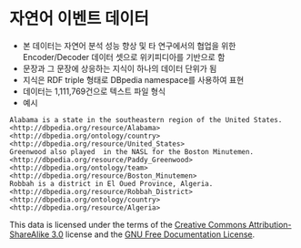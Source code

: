 자연어 이벤트 데이터
=============================

* 본 데이터는 자연어 분석 성능 향상 및 타 연구에서의 협업을 위한 Encoder/Decoder 데이터 셋으로 위키피디아를 기반으로 함
* 문장과 그 문장에 상응하는 지식이 하나의 데이터 단위가 됨
* 지식은 RDF triple 형태로 DBpedia namespace를 사용하여 표현
* 데이터는 1,111,769건으로 텍스트 파일 형식
* 예시
```
Alabama is a state in the southeastern region of the United States.    <http://dbpedia.org/resource/Alabama> <http://dbpedia.org/ontology/country> <http://dbpedia.org/resource/United_States>
Greenwood also played  in the NASL for the Boston Minutemen.        <http://dbpedia.org/resource/Paddy_Greenwood> <http://dbpedia.org/ontology/team> <http://dbpedia.org/resource/Boston_Minutemen>
Robbah is a district in El Oued Province, Algeria.  <http://dbpedia.org/resource/Robbah_District> <http://dbpedia.org/ontology/country> <http://dbpedia.org/resource/Algeria>
```




This data is licensed under the terms of the [Creative Commons Attribution-ShareAlike 3.0](https://en.wikipedia.org/wiki/Wikipedia:Text_of_Creative_Commons_Attribution-ShareAlike_3.0_Unported_License) license and the [GNU Free Documentation License](https://en.wikipedia.org/wiki/Wikipedia:Text_of_the_GNU_Free_Documentation_License).

